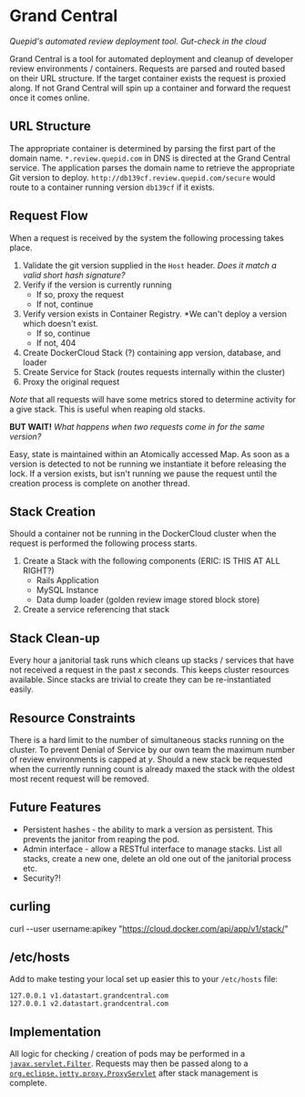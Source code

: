 # Grand Central
*Quepid's automated review deployment tool. Gut-check in the cloud*

Grand Central is a tool for automated deployment and cleanup of developer review environments / containers. Requests are parsed and routed based on their URL structure. If the target container exists the request is proxied along. If not Grand Central will spin up a container and forward the request once it comes online.

## URL Structure
The appropriate container is determined by parsing the first part of the domain name. `*.review.quepid.com` in DNS is directed at the Grand Central service. The application parses the domain name to retrieve the appropriate Git version to deploy. `http://db139cf.review.quepid.com/secure` would route to a container running version `db139cf` if it exists.

## Request Flow
When a request is received by the system the following processing takes place.

1. Validate the git version supplied in the `Host` header. *Does it match a valid short hash signature?*
1. Verify if the version is currently running
   * If so, proxy the request
   * If not, continue
1. Verify version exists in Container Registry. *We can't deploy a version which doesn't exist.
   * If so, continue
   * If not, 404
1. Create DockerCloud Stack (?) containing app version, database, and loader
1. Create Service for Stack (routes requests internally within the cluster)
1. Proxy the original request

*Note* that all requests will have some metrics stored to determine activity for a give stack. This is useful when reaping old stacks.

**BUT WAIT!** *What happens when two requests come in for the same version?*

Easy, state is maintained within an Atomically accessed Map. As soon as a version is detected to not be running we instantiate it before releasing the lock. If a version exists, but isn't running we pause the request until the creation process is complete on another thread.

## Stack Creation
Should a container not be running in the DockerCloud cluster when the request is performed the following process starts.

1. Create a Stack with the following components (ERIC: IS THIS AT ALL RIGHT?)
   * Rails Application
   * MySQL Instance
   * Data dump loader (golden review image stored block store)
1. Create a service referencing that stack

## Stack Clean-up
Every hour a janitorial task runs which cleans up stacks / services that have not received a request in the past *x* seconds. This keeps cluster resources available. Since stacks are trivial to create they can be re-instantiated easily.

## Resource Constraints
There is a hard limit to the number of simultaneous stacks running on the cluster. To prevent Denial of Service by our own team the maximum number of review environments is capped at *y*. Should a new stack be requested when the currently running count is already maxed the stack with the oldest most recent request will be removed.

## Future Features
* Persistent hashes - the ability to mark a version as persistent. This prevents the janitor from reaping the pod.
* Admin interface - allow a RESTful interface to manage stacks. List all stacks, create a new one, delete an old one out of the janitorial process etc.
* Security?!


## curling

curl --user username:apikey "https://cloud.docker.com/api/app/v1/stack/"

## /etc/hosts

Add to make testing your local set up easier this to your `/etc/hosts` file:

```
127.0.0.1 v1.datastart.grandcentral.com
127.0.0.1 v2.datastart.grandcentral.com
```




## Implementation

All logic for checking / creation of pods may be performed in a [`javax.servlet.Filter`](http://docs.oracle.com/javaee/7/api/javax/servlet/Filter.html?is-external=true). Requests may then be passed along to a [`org.eclipse.jetty.proxy.ProxyServlet`](http://download.eclipse.org/jetty/stable-9/apidocs/org/eclipse/jetty/proxy/ProxyServlet.html) after stack management is complete.
